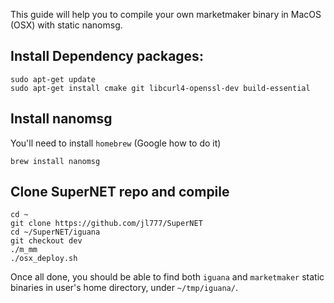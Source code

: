 This guide will help you to compile your own marketmaker binary in MacOS (OSX) with static nanomsg.

## Install Dependency packages:
```shell
sudo apt-get update
sudo apt-get install cmake git libcurl4-openssl-dev build-essential
```

## Install nanomsg
You'll need to install `homebrew` (Google how to do it)
```shell
brew install nanomsg
```

## Clone SuperNET repo and compile
```shell
cd ~
git clone https://github.com/jl777/SuperNET
cd ~/SuperNET/iguana
git checkout dev
./m_mm
./osx_deploy.sh
```
Once all done, you should be able to find both `iguana` and `marketmaker` static binaries in user's home directory, under `~/tmp/iguana/`.
